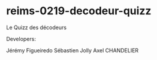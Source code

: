 # reims-0219-decodeur-quizz
Le Quizz des décodeurs 

Developers:

Jérémy Figueiredo
Sébastien Jolly
Axel CHANDELIER
